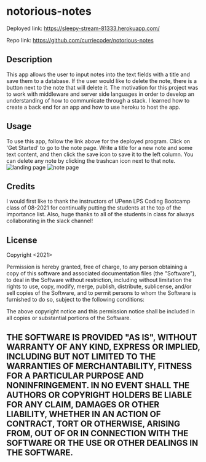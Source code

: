 # notorious-notes

Deployed link: https://sleepy-stream-81333.herokuapp.com/

Repo link: https://github.com/curriecoder/notorious-notes

## Description

This app allows the user to input notes into the text fields with a title and save them to a database. If the user would like to delete the note, there is a button next to the note that will delete it. The motivation for this project was to work with middleware and server side languages in order to develop an understanding of how to communicate through a stack. I learned how to create a back end for an app and how to use heroku to host the app.

## Usage

To use this app, follow the link above for the deployed program. Click on 'Get Started' to go to the note page. Write a title for a new note and some text content, and then click the save icon to save it to the left column. You can delete any note by clicking the trashcan icon next to that note.
    ![landing page](assets/images/notorious-notes-note-scrnshot.png)
    ![note page](assets/images/notorious-notes-scrnshot.png)
## Credits

I would first like to thank the instructors of UPenn LPS Coding Bootcamp class of 08-2021 for continually putting the students at the top of the importance list. Also, huge thanks to all of the students in class for always collaborating in the slack channel!

## License
Copyright <2021> <Andrew Currie>

Permission is hereby granted, free of charge, to any person obtaining a copy of this software and associated documentation files (the "Software"), to deal in the Software without restriction, including without limitation the rights to use, copy, modify, merge, publish, distribute, sublicense, and/or sell copies of the Software, and to permit persons to whom the Software is furnished to do so, subject to the following conditions:

The above copyright notice and this permission notice shall be included in all copies or substantial portions of the Software.

THE SOFTWARE IS PROVIDED "AS IS", WITHOUT WARRANTY OF ANY KIND, EXPRESS OR IMPLIED, INCLUDING BUT NOT LIMITED TO THE WARRANTIES OF MERCHANTABILITY, FITNESS FOR A PARTICULAR PURPOSE AND NONINFRINGEMENT. IN NO EVENT SHALL THE AUTHORS OR COPYRIGHT HOLDERS BE LIABLE FOR ANY CLAIM, DAMAGES OR OTHER LIABILITY, WHETHER IN AN ACTION OF CONTRACT, TORT OR OTHERWISE, ARISING FROM, OUT OF OR IN CONNECTION WITH THE SOFTWARE OR THE USE OR OTHER DEALINGS IN THE SOFTWARE.
--------------------------------------------------------------